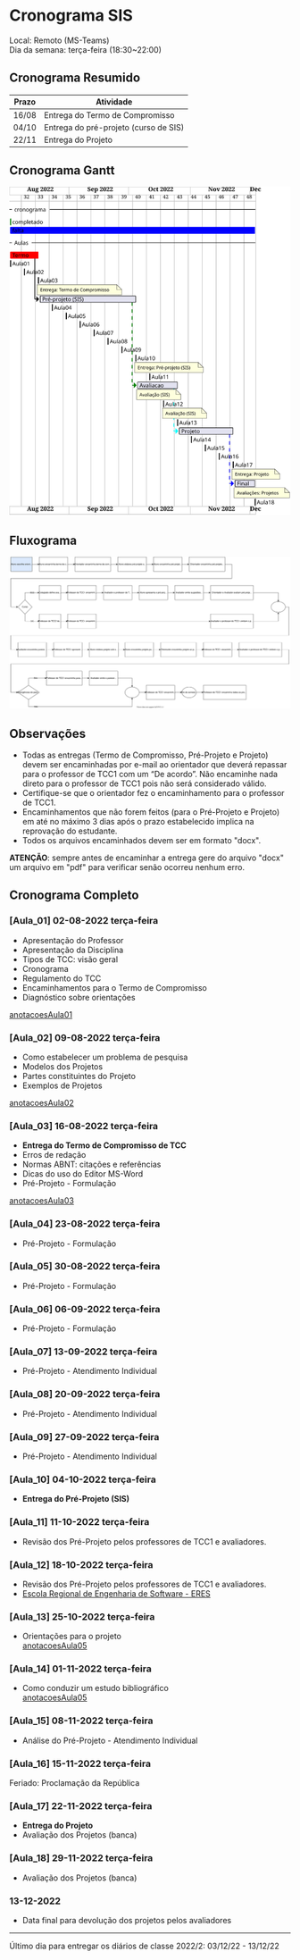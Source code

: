 # Cronograma SIS

Local: Remoto (MS-Teams)  
Dia da semana: terça-feira (18:30\~22:00)  

## Cronograma Resumido

<!-- ☞ bbf1208b-fad1-418c-a756-d8618c7a1419 -->
| Prazo      | Atividade                                       |  
| ---------- | ----------------------------------------------- |  
| 16/08      | Entrega do Termo de Compromisso                 |  
| 04/10      | Entrega do pré-projeto (curso de SIS)           |  
| 22/11      | Entrega do Projeto                              |  

## Cronograma Gantt

![Cronograma Gantt](./svg/cronograma_SIS.svg "Cronograma Gantt")  

## Fluxograma

![Fluxograma](cronogramaFluxograma.drawio.svg "fluxograma")  

## Observações

- Todas as entregas (Termo de Compromisso, Pré-Projeto e Projeto) devem ser encaminhadas por e-mail ao orientador que deverá repassar para o professor de TCC1 com um “De acordo”. Não encaminhe nada direto para o professor de TCC1 pois não será considerado válido.  
- Certifique-se que o orientador fez o encaminhamento para o professor de TCC1.  
- Encaminhamentos que não forem feitos (para o Pré-Projeto e Projeto) em até no máximo 3 dias após o prazo estabelecido implica na reprovação do estudante.  
- Todos os arquivos encaminhados devem ser em formato "docx".  

**ATENÇÃO**: sempre antes de encaminhar a entrega gere do arquivo "docx" um arquivo em "pdf" para verificar senão ocorreu nenhum erro.  

## Cronograma Completo

### [Aula_01] 02-08-2022 terça-feira

- Apresentação do Professor  
- Apresentação da Disciplina  
- Tipos de TCC: visão geral  
- Cronograma  
- Regulamento do TCC  
- Encaminhamentos para o Termo de Compromisso  
- Diagnóstico sobre orientações  

[anotacoesAula01](aula01Anotacoes.md "anotacoesAula01")  

### [Aula_02] 09-08-2022 terça-feira

<!-- [ ] Aviso: Termo atraso <https://github.com/dalton-reis/disciplinaTCC1Privado/projects/1#card-67011391> -->  
- Como estabelecer um problema de pesquisa  
- Modelos dos Projetos  
- Partes constituintes do Projeto  
- Exemplos de Projetos  

[anotacoesAula02](aula02Anotacoes.md "anotacoesAula02")  

### [Aula_03] 16-08-2022 terça-feira

- **Entrega do Termo de Compromisso de TCC**  
- Erros de redação  
- Normas ABNT: citações e referências  
- Dicas do uso do Editor MS-Word  
- Pré-Projeto - Formulação  

[anotacoesAula03](aula03Anotacoes.md "anotacoesAula03")  

### [Aula_04] 23-08-2022 terça-feira

<!-- [ ] Aviso: Orientadores <https://github.com/dalton-reis/disciplinaTCC1Privado/projects/1#card-67524750> -->
<!-- [ ] Aviso: banca SIS <https://github.com/dalton-reis/disciplinaTCC1Privado/projects/1#card-67445856> -->  
- Pré-Projeto - Formulação  

### [Aula_05] 30-08-2022 terça-feira

- Pré-Projeto - Formulação  

### [Aula_06] 06-09-2022 terça-feira

- Pré-Projeto - Formulação  

### [Aula_07] 13-09-2022 terça-feira

<!-- [ ] aviso Atendimento SIS: <https://github.com/dalton-reis/disciplinaTCC1Privado/projects/1#card-67514774> -->  
- Pré-Projeto - Atendimento Individual  
<!-- **[Atendimento SIS](Material/AtendimentoSIS.png "Atendimento SIS")** -->

### [Aula_08] 20-09-2022 terça-feira

- Pré-Projeto - Atendimento Individual

### [Aula_09] 27-09-2022 terça-feira

- Pré-Projeto - Atendimento Individual  

### [Aula_10] 04-10-2022 terça-feira

- **Entrega do Pré-Projeto (SIS)**  

### [Aula_11] 11-10-2022 terça-feira

- Revisão dos Pré-Projeto pelos professores de TCC1 e avaliadores.  

### [Aula_12] 18-10-2022 terça-feira

- Revisão dos Pré-Projeto pelos professores de TCC1 e avaliadores.  
- [Escola Regional de Engenharia de Software - ERES](<https://eres-sbc-br.github.io/eres2022/> "Escola Regional de Engenharia de Software - ERES")  

### [Aula_13] 25-10-2022 terça-feira

- Orientações para o projeto  
[anotacoesAula05](aula05Anotacoes.md "anotacoesAula05")  

### [Aula_14] 01-11-2022 terça-feira

- Como conduzir um estudo bibliográfico  
[anotacoesAula05](aula05Anotacoes.md "anotacoesAula05")  

### [Aula_15] 08-11-2022 terça-feira

- Análise do Pré-Projeto - Atendimento Individual  

### [Aula_16] 15-11-2022 terça-feira

Feriado: Proclamação da República

### [Aula_17] 22-11-2022 terça-feira

- **Entrega do Projeto**  
- Avaliação dos Projetos (banca)  

### [Aula_18] 29-11-2022 terça-feira

- Avaliação dos Projetos (banca)  

### 13-12-2022

- Data final para devolução dos projetos pelos avaliadores  

-----------

Último dia para entregar os diários de classe 2022/2: 03/12/22 - 13/12/22  
